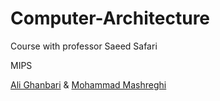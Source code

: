 # Computer-Architecture

Course with professor Saeed Safari

MIPS


[Ali Ghanbari](https://github.com/ali-ghanbary) & [Mohammad Mashreghi](https://github.com/M-Mashreghi)
